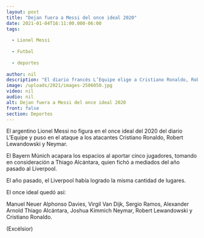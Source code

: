 ```yaml
---
layout: post
title: "Dejan fuera a Messi del once ideal 2020"
date: 2021-01-04T16:11:00.000-06:00
tags:
  
  - Lionel Messi
  
  - Futbol
  
  - deportes
  
author: nil
description: "El diario francés L’Equipe elige a Cristiano Ronaldo, Robert Lewandowski y Neymar en el ataque"
image: /uploads/2021/images-2506050.jpg
video: nil
audio: nil
alt: Dejan fuera a Messi del once ideal 2020
front: false
section: Deportes
---
```


El argentino Lionel Messi no figura en el once ideal del 2020 del diario L’Equipe y puso en el ataque a los atacantes Cristiano Ronaldo, Robert Lewandowski y Neymar.

El Bayern Múnich acapara los espacios al aportar cinco jugadores, tomando en consideración a Thiago Alcántara, quien fichó a mediados del año pasado al Liverpool.

El año pasado, el Liverpool había logrado la misma cantidad de lugares.

El once ideal quedó así:

Manuel Neuer
Alphonso Davies, Virgil Van Dijk, Sergio Ramos, Alexander Arnold
Thiago Alcántara, Joshua Kimmich
Neymar, Robert Lewandowski y Cristiano Ronaldo.

(Excélsior)